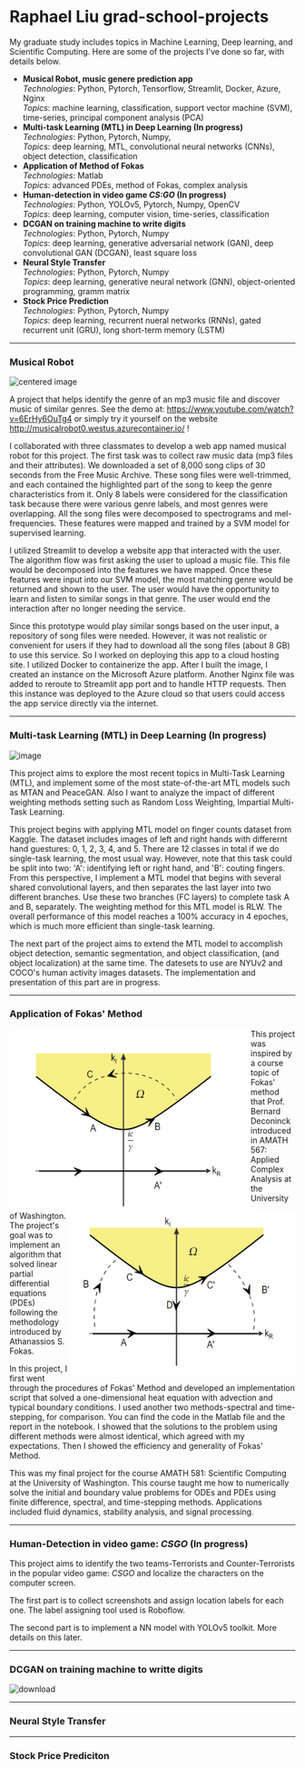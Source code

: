 # Raphael Liu grad-school-projects


My graduate study includes topics in Machine Learning, Deep learning, and Scientific Computing. Here are some of the projects I've done so far, with details below.
  
* **Musical Robot, music genere prediction app** <br>
  *Technologies*: Python, Pytorch, Tensorflow, Streamlit, Docker, Azure, Nginx<br>
  *Topics*: machine learning, classification, support vector machine (SVM), time-series, principal component analysis (PCA)
* **Multi-task Learning (MTL) in Deep Learning (In progress)**<br>
  *Technologies*: Python, Pytorch, Numpy, <br>
  *Topics*: deep learning, MTL, convolutional neural networks (CNNs), object detection, classification
* **Application of Method of Fokas**<br>
  *Technologies*: Matlab<br>
  *Topics*: advanced PDEs, method of Fokas, complex analysis 
* **Human-detection in video game *CS:GO* (In progress)**<br>
  *Technologies*: Python, YOLOv5, Pytorch, Numpy, OpenCV<br>
  *Topics*: deep learning, computer vision, time-series, classification 
* **DCGAN on training machine to write digits**<br>
  *Technologies*: Python, Pytorch, Numpy<br>
  *Topics*: deep learning, generative adversarial network (GAN), deep convolutional GAN (DCGAN), least square loss
* **Neural Style Transfer**<br>
  *Technologies*: Python, Pytorch, Numpy<br>
  *Topics*: deep learning, generative neural network (GNN), object-oriented programming, gramm matrix
* **Stock Price Prediction**<br>
  *Technologies*: Python, Pytorch, Numpy<br>
  *Topics*: deep learning, recurrent nueral networks (RNNs), gated recurrent unit (GRU), long short-term memory (LSTM)

---
### Musical Robot
<div class="verticalhorizontal">
    <img src="https://user-images.githubusercontent.com/91817346/168760849-5bde27df-2750-4ca2-923b-d3ece403f06a.png" width ="550" height="325" alt="centered image" />
</div>

A project that helps identify the genre of an mp3 music file and discover music of similar genres. See the demo at: https://www.youtube.com/watch?v=6ErHy6OuTg4 or simply try it yourself on the website http://musicalrobot0.westus.azurecontainer.io/ !

I collaborated with three classmates to develop a web app named musical robot for this project. The first task was to collect raw music data (mp3 files and their attributes). We downloaded a set of 8,000 song clips of 30 seconds from the Free Music Archive. These song files were well-trimmed, and each contained the highlighted part of the song to keep the genre characteristics from it. Only 8 labels were considered for the classification task because there were various genre labels, and most genres were overlapping. All the song files were decomposed to spectrograms and mel-frequencies. These features were mapped and trained by a SVM model for supervised learning. 

I utilized Streamlit to develop a website app that interacted with the user. The algorithm flow was first asking the user to upload a music file. This file would be decomposed into the features we have mapped. Once these features were input into our SVM model, the most matching genre would be returned and shown to the user. The user would have the opportunity to learn and listen to similar songs in that genre. The user would end the interaction after no longer needing the service. 

Since this prototype would play similar songs based on the user input, a repository of song files were needed. However, it was not realistic or convenient for users if they had to download all the song files (about 8 GB) to use this service. So I worked on deploying this app to a cloud hosting site. I utilized Docker to containerize the app. After I built the image, I  created an instance on the Microsoft Azure platform. Another Nginx file was added to reroute to Streamlit app port and to handle HTTP requests. Then this instance was deployed to the Azure cloud so that users could access the app service directly via the internet.

---
### Multi-task Learning (MTL) in Deep Learning (In progress)
![image](https://user-images.githubusercontent.com/91817346/170816526-8f7d6d93-fa28-4972-95b7-cbd28f2c075f.png)

This project aims to explore the most recent topics in Multi-Task Learning (MTL), and implement some of the most state-of-the-art MTL models such as MTAN and PeaceGAN. Also I want to analyze the impact of different weighting methods setting such as Random Loss Weighting, Impartial Multi-Task Learning. 

This project begins with applying MTL model on finger counts dataset from Kaggle. The dataset includes images of left and right hands with differernt hand guestures: 0, 1, 2, 3, 4, and 5. There are 12 classes in total if we do single-task learning, the most usual way. However, note that this task could be split into two: 'A': identifying left or right hand, and 'B': couting fingers. From this perspective, I implement a MTL model that begins with several shared convolutional layers, and then separates the last layer into two different branches. Use these two branches (FC layers) to complete task A and B, separately. The weighting method for this MTL model is RLW. The overall performance of this model reaches a 100% accuracy in 4 epoches, which is much more efficient than single-task learning.

The next part of the project aims to extend the MTL model to accomplish object detection, semantic segmentation, and object classification, (and object localization) at the same time. The datesets to use are NYUv2 and COCO's human activity images datasets. The implementation and presentation of this part are in progress.

--- 
### Application of Fokas' Method 
<div class="verticalhorizontal">
    <img style="float: left;" src="Application of method of Fokas/3.PNG" width ="425" height="320" alt="centered image" />
    <img style="float: right;" src="Application of method of Fokas/2.PNG" width ="400" height="290" alt="centered image" />
</div>

This project was inspired by a course topic of Fokas' method that Prof. Bernard Deconinck introduced in AMATH 567: Applied Complex Analysis at the University of Washington. The project's goal was to implement an algorithm that solved linear partial differential equations (PDEs) following the methodology introduced by Athanassios S. Fokas.

In this project, I first went through the procedures of Fokas' Method and developed an implementation script that solved a one-dimensional heat equation with advection and typical boundary conditions. I used another two methods-spectral and time-stepping, for comparison. You can find the code in the Matlab file and the report in the notebook. I showed that the solutions to the problem using different methods were almost identical, which agreed with my expectations. Then I showed the efficiency and generality of Fokas' Method.

This was my final project for the course AMATH 581: Scientific Computing at the University of Washington. This course taught me how to numerically solve the initial and boundary value problems for ODEs and PDEs using finite difference, spectral, and time-stepping methods. Applications included fluid dynamics, stability analysis, and signal processing.

---
### Human-Detection in video game: *CSGO* (In progress)


This project aims to identify the two teams-Terrorists and Counter-Terrorists in the popular video game: *CSGO* and localize the characters on the computer screen. 

The first part is to collect screenshots and assign location labels for each one. The label assigning tool used is Roboflow.

The second part is to implement a NN model with YOLOv5 toolkit. More details on this later.

---
### DCGAN on training machine to writte digits 

![download](https://user-images.githubusercontent.com/91817346/170817856-6c5df1ad-fcdb-478f-899b-10c5bf19b188.png)

---
### Neural Style Transfer 

---
### Stock Price Prediciton
